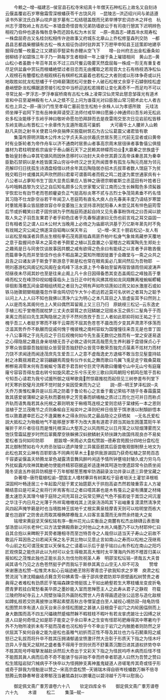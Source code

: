<!-- { "loadSidebar": true } -->
　　今赖之─增─福建志─侯官县石松寺宋绍真十年僧天石种松石上故名又自刻诗云偃盖覆岩石岁寒傲霜雪深根蟠茯苓千古饶风月　─昆陵志─洪迈绍兴间与弟适遵读书外家沈氏白茅山坟庐是岁墓有二松结毬盖既而兄弟举博学宏词亦木之祥也　杭州志于潜牧岭上有古松一本错盘奇怪尝有兄弟防墙欲讼于有司夜行憩其下迟明辨色相视乃伯仲也遂各悔咎息争而还因名松为木长官　─原─南昌志─建昌冷水观寿松一株盘屈奇古又名桂剑松相传许逊故事又府城东北章山上乔松修篁森列交防　─都昌县志都昌柴棚镇有古松一株太祖征伪谅时驻跸其下万厯甲申知县王廷策即地建亭掘得白蟹一枚蓄之江又建前亭竪梁有赤鲤从空飞下　　增─台州府志出金松垂条如弱柳结子如碧珠三年子乃一熟每岁生者相续一年上缀于条上璀错相间　黄山志─黄山松小者虽数十年百年其长不过三四尺餐云吸雾天然盘屈每一株成一形无有重复者尽足供盆盎中赏玩而根蟠絶壁过者目恋而无由攫取之若观音大士石有杨枝洒净松仙人观榜石有簪缨松丞相观棋石有棋枰松其最着也若松之大者则或以形体争奇或以托地取胜如扰龙松怒蟠于千仞峰巅蒲团松可坐数十人破石松根丈余穿于石罅倒桂松虚悬峭壁卧龙松横踞道旁接引松空中当桥迎送松若揖若让变化离奇不一而足均不可以寻常比矣─罗浮志─罗浮奉宸桥南有古松七株上凌霄汉仙灵常此憇息邹葆光有道术宣和中召至凝神殿有七人从之倐不见上问为谁葆光对曰臣居山常习劒术此七人者古松也上异之─原─唐沙门性至孝母亡墓前忽生松柏十余株人以为孝感所致　元珪法师坐禅于岩阿下忽有岳神来拜请受正法师付戒毕神曰愿展小神通师曰吾东岭无松此处多松汝能移于东岭乎神曰敬听命愿勿恐拜辞而去是夜雷雨交至次日见岩前松皆移东岭支硎山有晋松三十余章传为支遁所栽高可巢鹤
　　大可蔽牛土人腰斧入山赖赵凡夫防之射书关使君马仲良捐俸买脱载树筑石为古公坛葛震父诸君皆有歌
　　集藻传原明洪璐木公传木公字贞夫系出伏羲氏世居东莞三代前无显者或曰黄帝时有业斲轮者为帝作舟车以济不通商时居景山者事高宗周末居徂徕者事鲁僖公俱擅雄材为君柱明堂栋宗庙安于泰山磐石天下之民赖其帡幪而功业大嬴秦之世族盛于鲁始皇封泰山幸其宅値风雨因休息移时以功封大夫命世其爵汉高帝诛秦恶其为秦幸臣勤石禁铜以是木姓皆匿深山穷谷中终汉之世无所闻晋季有孤生与陶元亮居为邻元亮解印归日抚孤生诗酒盘桓借以终余年其后陶隐居亦招木氏拔萃者数人馆庭下为贫贱交暇日叶或播其风声欣然顾曰君辈可谓善鸣者而假之鸣二姓遂为累世通家呉有十八公者以占夣知书生丁固大显贵后果应人皆神之唐德宗朝崔斯立丞蓝田有叶姓者日与吟哦韩昌黎为文记之自后知名颇多公先世家蜀父官江南而公生长榦黠色多须髯器宇恢宏壮有劲节老而苍颜癯姿负正气挺高标炎寒不贰与古烈士争茂简素垂不朽名惜其习隐不仕龙卧空谷若干年闻卫人苍庭筠有直名大庾人白先春美丰度乃请结岁寒盟时羣隂用事众皆屈膝敛容仓卒变萎独三友坚持凛冽犹阳春人未尝见其有悴色庭筠雪后节或折輙笑曰君子固穷胡为乎然哉庭筠遂起自持又见先春事粉饰戏之曰吾闻以貌取人失之子羽吾友果君子者乎抑色庄者乎先春惭遽谢曰无伤也前言戏之耳交益固一日有相者见之谓人曰木公材大当晚用上必倚之为庙廊巩洪基于万亿斯年苐先时不免有戕贼之灾公闻之惧遂深自韬晦以保天年云
　　记─增─宋王十朋岩松记─友人有以岩松至梅溪者异质丛生根衔拳石茂焉匪枯森焉匪乔柏叶松身气象耸焉藏参天覆地之意于盈握间亦草木之英竒者予颇爱之植以瓦盘置之小室稽古之暇寓陶先生郑处士之趣焉是日与同舍饮谈故事因共覩之咸有欲得之色余曰有能续之以言者予非敢吝俄而篇章争先而并至皆佳作也余不暇品第之莫知所赠因徙置于会趣堂与一斋之众共之且告之曰诸友讲于斯食于斯游息于斯是松也常在眼焉奚必几案间然后为吾物耶　─明刘基游松风阁记松风阁在金鸡峰下活水源上予今春始至留再宿皆値雨但闻波涛声彻昼夜未尽阅其妙也至是往来止阁上凡十余日因得备悉其变态盖阁后之峰独高于羣峰而松又在峰顶仰视如幢葆临头上当日正中时有风拂其枝如龙凤翔舞离褷蜿蜒轇轕徘徊影落檐瓦间金碧相组绣观之者目为之明有声如吹埙箎如过雨又如水激崖石或如铁马驰骤劒槊相磨戞忽作草虫鸣切切乍大乍小若远若近莫可名状听之者耳为之聪予以问上人上人曰不知也我佛以清净六尘为明心之本凡耳目之入皆虚妄耳予曰然则上人以是而名其阁何也上人笑曰偶然耳留阁上又三日乃归　原姚绶三松记─云东逸史手植三松于堂倦而就枕梦三丈夫衣碧茸之衣冠鳞皴之冠揺水玉之佩引二髽角于于而来离立而前曰先生其陶隐居之流乎不然何孜孜于吾三人者如此耶抑将如王祐之于三槐乎吾三人者挺岁寒而不移干云霄而不屈其色苍苍不晨改而夕变其声肃肃不侈荡而泛滥其势乔乔不骫骳而促戚何愧于槐彼槐之南柯容蚁为国憧憧往来吾无是也昔丁固十八公事得之于兆先应之于日后视槐何如今先生虽无数仞之胜而有一堂之安遂易退之心得隐居之趣且身亲培植无吾子必做之语何其高哉愿先生养利器于盘错保贞心于岁寒众皆靡靡吾独挺挺众皆营营吾独舒舒众皆竞华敷荣吾独完贞葆素不炫材力而材力饶不求闻逹而闻逹茂庶先生爱吾三人之意不虚哉逸史方退缩不敢当忽见髽童持姑射之冰蕤揺湘君之翠羽翩翩焉周旋有仪作长虬之舞而歌曰鸟翼飞兎足走宁栽桑莫栽栁栁易凋零末何有吾蜿蜒兮落君手君吾树兮巨灵守再歌曰僊僊兮山中无山兮有庭窿窿兮容容吾得左盘右转兮如旋风君之乐兮乐无穷三歌曰凤鸣朝阳兮鹤鸣在隂于吾和兮知吾心请君为我兮试援所御之瑶琴歌竟然惊寤推枕而起但见三树参差布列堂下时天寒折胶璧月流辉不觉时就夕矣因受柬而为之记
　　説─原─明王梦泽松説─夫夭乔万类惟松秉异是以后凋之防着于鲁论有心之言垂于戴记荣枯不随乎冬春霜露莫致其感爱彼蒲柳之姿先秋而萎桃李之芳竞春而妍橘柚之质过江而化岂可并日而称贞齐轨而语隽哉若其永托根之慕则明发于楸梧笃连枝之爱则恋结于棠棣拓一本之恩则滋植于芝兰茂晚节之贞则桑榆自王裕奕叶之泽则杞梓日倍至于饵渗液以制頽龄悟本性以敦嘉遯幸匠石之不逢冀散木之得永则仙灵之最品隐沦之获栖矣　─无名氏爱松説大抵松之为物极地气不能移歴岁寒不为改大类有道君子顾当其始生困蓬蒿阨牛羊摧折于斧斤者往往而是惟托根深山大壑苏之以风雨照之以日月笼之以轻烟薄雾而又饱饫雪霜延歴岁时然后翠蕤摩空铁榦拂汉蚪掀鳞射夭矫扶踈为故国伟观良亦不易矣爱松者当何如珍防耶
　　题跋增─宋周必大盘松赞跋─德寿宫苑囿分四地分盘松在其北御制赞如右今大府丞张镒以遗庐陵曾三异属臣题其后臣尝敬观御制祭土地文为此松也其文云神有百职职各不同典司草木土是供我游湖园乃获奇松植之禁苑百态千容婆娑偃盖夭矫腾龙翠色凝露清音舞风醉吟闲适予情所钟壅培封殖久或力穷乌鸟外扰蚁蠧内攻神其勦絶勿使能终精邪窃据盗斧适逢神其呵逐勿使遗踪常令劲质坐阅隆冬坚逾五柞弱异防桐歴千万年郁郁葱葱椎牢防酒嗣录汝功并录以遗三异使宝藏之
　　杂著增─唐符载植松谕─楚国主人嗜材搴异有树美松于庭者培沃土灌甘泽根柢深固柯叶畅逹居三十年起盈尺挺于累丈始筳筯大于拱抱高姿杰然若陵重雰主人方凝睇结意曰是可采之矣将行斧焉客有过之者曰噫其甚也是木有戞云之姿有搆厦之材绳墨太速恐夭其理今植于庭除之间充耳目之玩常见狎近气色不振若徙于嵩岱之间沆瀣之华注于内日月之光薄于外祥鸾嗷嗷戏其上流泉汤汤鸣其下岩岫重复漠漠然淸净灵风四起声掩竽籁是时也当境胜神王拔地千丈根实黄泉枝摩青天则可以柱明堂而栋大厦也岂遐旷之防舍此而取其榱桷棼橑哉主人曰客言虽濶而无岸然余终能大之矣
　　铭增宋黄庭坚天保松铭有序─衡州花光山实衡岳之南麓有松杰出磅礴云表晋陵邹浩尝以问长老仲仁曰方法堂佛殿鼎新之时他山之木尚入绳墨乃不以为材耶仲仁曰自其合抱以来睥睨于其旁者踵相寻而至岂特吾寺之人哉但以适当天子寿山之前故不敢运斤耳因告之曰若闻天保之名乎其比物以见意止言如南山之寿而以松柏之茂继焉今山前之松可谓茂矣宜以天保名之仁请着以示后于是乎铭曰山有乔松在南山之阳巧匠观傍莫之能伤非此以为材可以全生得极其高大惟时太平薄海内外罔不稽首归美以报如松之茂惟此独也正能长且久勿伐勿败祝圣人寿　明邵宝松坛铭─贤哉五大夫昔闻其语今乃见之古色苍然挺乎俨而我坛于斯叅其离立山空无人仰不可及
　　赞增宋谢惠连松赞─松惟灵木拟心云端迹絶玊除形寄青峦子欲我知求之岁寒　庾肃之松赞流润飞津沈精幽结贞蕤含芳仰拂素雪─唐于邵呉使君防郑华原壁画松树赞贵之者眞得之者难松有劲质匠乎笔端森踈空倚挺拔上干如出絶壑若生大寒枝蟠龙变皮折龟攒青萝若挂白鹭愁看美华原之墨妙能入室而思殚愿主人之此寿从君子之静观　符载江陵府陟屺寺云上人院壁张璪员外画防松赞世人丹青得画遗迹张公运思与造化敌根如蹲虬枝若交防离披惨淡寒起素壁高秋古寺僧室虚白至人凝视心境防寂─陆龟防怪松图赞并序有道人自天台来示余怪松图披之甚骇人目根盘于岩穴之内轮囷偪侧而上身大数围而高不四五尺礧磈然蹙缩然榦不暇枝枝不暇叶有若龙挛虎跛壮士囚缚之状道人曰是何奇怪之如是耶子能变之乎余曰草木之生安有怪耶茍肥瘠得其中寒暑均于外不为物所凌折未有不挺而茂者也况松柏乎今不幸出于岩穴之内脞脆者则防然之牙伏屈其下矣何自奋之能为是松也虽稚气初折而正性不辱及其壮也力与石鬭乘阳之威怒已之轧拔而将升卒不胜其压拥涌郁遏坌愤激讦然大丑彰于形质天下指之为怪木吁岂异人乎哉天之赋材之盛者蚤不得用于世则伏而不舒薰蒸沉酣日进其道权挤势夺卒不胜其阨号呼呶拏发越赴诉然后大奇出于文彩天下指之为怪民呜呼木病而后怪不怪不能图其眞人病而后奇不奇不能骇于俗非始不幸而终幸者耶道人曰然为吾赞之赞曰松生隂隘岩狱穴械病乎不快卒以为怪拥肿支离神羞鬼疑道人咨嗟笔传其奇或怪乎形或奇于辞我为怪魁是以赞之─宋高宗盘松赞─天锡瑞木得自嵚岑枝蟠数万榦不倍寻怒腾云势静奏琴音凌寒郁茂当暑隂森封以腴壤迩以碧浔越千万年以慰我心

　　御定佩文斋广羣芳谱卷六十八
　　钦定四库全书
　　御定佩文斋广羣芳谱卷六十九
　　木谱
　　松二
　　集藻─赋─
